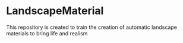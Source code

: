 # LandscapeMaterial
This repository is created to train the creation of automatic landscape materials to bring life and realism

